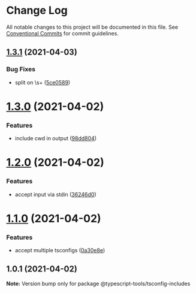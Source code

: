 # Change Log

All notable changes to this project will be documented in this file.
See [Conventional Commits](https://conventionalcommits.org) for commit guidelines.

## [1.3.1](http://github.com-personal/typescript-tools/typescript-tools/compare/@typescript-tools/tsconfig-includes@1.3.0...@typescript-tools/tsconfig-includes@1.3.1) (2021-04-03)


### Bug Fixes

* split on \s+ ([5ce0589](http://github.com-personal/typescript-tools/typescript-tools/commit/5ce058986dbffbfc513979efe6f270906d9cdcb3))





# [1.3.0](http://github.com-personal/typescript-tools/typescript-tools/compare/@typescript-tools/tsconfig-includes@1.2.0...@typescript-tools/tsconfig-includes@1.3.0) (2021-04-02)


### Features

* include cwd in output ([98dd804](http://github.com-personal/typescript-tools/typescript-tools/commit/98dd8046f4598cdef8ae8ae9db9edc3b01cad306))





# [1.2.0](http://github.com-personal/typescript-tools/typescript-tools/compare/@typescript-tools/tsconfig-includes@1.1.0...@typescript-tools/tsconfig-includes@1.2.0) (2021-04-02)


### Features

* accept input via stdin ([36246d0](http://github.com-personal/typescript-tools/typescript-tools/commit/36246d0f48e44b55be46eff81f89489554fb2c8e))





# [1.1.0](http://github.com-personal/typescript-tools/typescript-tools/compare/@typescript-tools/tsconfig-includes@1.0.1...@typescript-tools/tsconfig-includes@1.1.0) (2021-04-02)


### Features

* accept multiple tsconfigs ([0a30e8e](http://github.com-personal/typescript-tools/typescript-tools/commit/0a30e8ec2255ac2db680e7791cf1b0f6f81a53f5))





## 1.0.1 (2021-04-02)

**Note:** Version bump only for package @typescript-tools/tsconfig-includes
